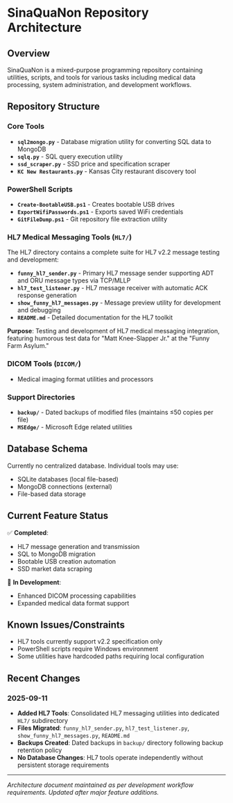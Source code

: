 # SinaQuaNon Repository Architecture

## Overview

SinaQuaNon is a mixed-purpose programming repository containing utilities, scripts, and tools for various tasks including medical data processing, system administration, and development workflows.

## Repository Structure

### Core Tools
- **`sql2mongo.py`** - Database migration utility for converting SQL data to MongoDB
- **`sqlq.py`** - SQL query execution utility 
- **`ssd_scraper.py`** - SSD price and specification scraper
- **`KC New Restaurants.py`** - Kansas City restaurant discovery tool

### PowerShell Scripts
- **`Create-BootableUSB.ps1`** - Creates bootable USB drives
- **`ExportWifiPasswords.ps1`** - Exports saved WiFi credentials
- **`GitFileDump.ps1`** - Git repository file extraction utility

### HL7 Medical Messaging Tools (`HL7/`)

The HL7 directory contains a complete suite for HL7 v2.2 message testing and development:

- **`funny_hl7_sender.py`** - Primary HL7 message sender supporting ADT and ORU message types via TCP/MLLP
- **`hl7_test_listener.py`** - HL7 message receiver with automatic ACK response generation
- **`show_funny_hl7_messages.py`** - Message preview utility for development and debugging
- **`README.md`** - Detailed documentation for the HL7 toolkit

**Purpose**: Testing and development of HL7 medical messaging integration, featuring humorous test data for "Matt Knee-Slapper Jr." at the "Funny Farm Asylum."

### DICOM Tools (`DICOM/`)
- Medical imaging format utilities and processors

### Support Directories
- **`backup/`** - Dated backups of modified files (maintains ≤50 copies per file)
- **`MSEdge/`** - Microsoft Edge related utilities

## Database Schema

Currently no centralized database. Individual tools may use:
- SQLite databases (local file-based)
- MongoDB connections (external)
- File-based data storage

## Current Feature Status

✅ **Completed**:
- HL7 message generation and transmission
- SQL to MongoDB migration
- Bootable USB creation automation
- SSD market data scraping

🚧 **In Development**:
- Enhanced DICOM processing capabilities
- Expanded medical data format support

## Known Issues/Constraints

- HL7 tools currently support v2.2 specification only
- PowerShell scripts require Windows environment
- Some utilities have hardcoded paths requiring local configuration

## Recent Changes

### 2025-09-11
- **Added HL7 Tools**: Consolidated HL7 messaging utilities into dedicated `HL7/` subdirectory
- **Files Migrated**: `funny_hl7_sender.py`, `hl7_test_listener.py`, `show_funny_hl7_messages.py`, `README.md`
- **Backups Created**: Dated backups in `backup/` directory following backup retention policy
- **No Database Changes**: HL7 tools operate independently without persistent storage requirements

---

*Architecture document maintained as per development workflow requirements. Updated after major feature additions.*

